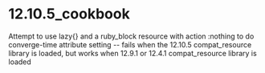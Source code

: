 # 12.10.5_cookbook

Attempt to use lazy{} and a ruby_block resource with action :nothing to do converge-time attribute setting -- fails when the 12.10.5 compat_resource library is loaded, but works when 12.9.1 or 12.4.1 compat_resource library is loaded

